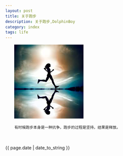 ```yaml
---
layout: post
title: 关于跑步
description: 关于跑步,DolphinBoy
category: index
tags: life
---
```

　　<img src="resources/aboutrun.png" alt="about run.">
	
		有时候跑步本身是一种抗争，跑步的过程是坚持，结果是释放。
	
　　<p>{{ page.date | date_to_string }}</p>